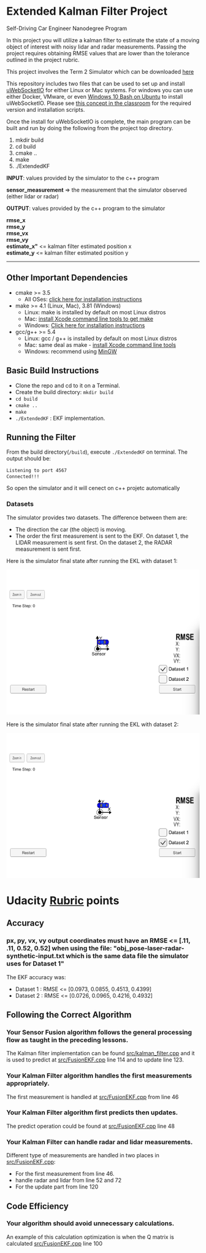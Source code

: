 # Extended Kalman Filter Project
Self-Driving Car Engineer Nanodegree Program

In this project you will utilize a kalman filter to estimate the state of a moving object of interest with noisy lidar and radar measurements. Passing the project requires obtaining RMSE values that are lower than the tolerance outlined in the project rubric. 

This project involves the Term 2 Simulator which can be downloaded [here](https://github.com/udacity/self-driving-car-sim/releases)

This repository includes two files that can be used to set up and install [uWebSocketIO](https://github.com/uWebSockets/uWebSockets) for either Linux or Mac systems. For windows you can use either Docker, VMware, or even [Windows 10 Bash on Ubuntu](https://www.howtogeek.com/249966/how-to-install-and-use-the-linux-bash-shell-on-windows-10/) to install uWebSocketIO. Please see [this concept in the classroom](https://classroom.udacity.com/nanodegrees/nd013/parts/40f38239-66b6-46ec-ae68-03afd8a601c8/modules/0949fca6-b379-42af-a919-ee50aa304e6a/lessons/f758c44c-5e40-4e01-93b5-1a82aa4e044f/concepts/16cf4a78-4fc7-49e1-8621-3450ca938b77) for the required version and installation scripts.

Once the install for uWebSocketIO is complete, the main program can be built and run by doing the following from the project top directory.

1. mkdir build
2. cd build
3. cmake ..
4. make
5. ./ExtendedKF

**INPUT**: values provided by the simulator to the c++ program

**sensor_measurement** => the measurement that the simulator observed (either lidar or radar)

**OUTPUT**: values provided by the c++ program to the simulator

**rmse_x**<br>
**rmse_y**<br>
**rmse_vx**<br>
**rmse_vy**<br>
**estimate_x"** <= kalman filter estimated position x<br>
**estimate_y** <= kalman filter estimated position y<br>

---

## Other Important Dependencies

* cmake >= 3.5
  * All OSes: [click here for installation instructions](https://cmake.org/install/)
* make >= 4.1 (Linux, Mac), 3.81 (Windows)
  * Linux: make is installed by default on most Linux distros
  * Mac: [install Xcode command line tools to get make](https://developer.apple.com/xcode/features/)
  * Windows: [Click here for installation instructions](http://gnuwin32.sourceforge.net/packages/make.htm)
* gcc/g++ >= 5.4
  * Linux: gcc / g++ is installed by default on most Linux distros
  * Mac: same deal as make - [install Xcode command line tools](https://developer.apple.com/xcode/features/)
  * Windows: recommend using [MinGW](http://www.mingw.org/)

## Basic Build Instructions
- Clone the repo and cd to it on a Terminal.
- Create the build directory: `mkdir build`
- `cd build`
- `cmake ..`
- `make`
- `./ExtendedKF` : EKF implementation.

## Running the Filter

From the build directory(`/build`), execute `./ExtendedKF` on terminal. The output should be:

```
Listening to port 4567
Connected!!!
```
So open the simulator and it will cenect on c++ projetc automatically

### Datasets

The simulator provides two datasets. The difference between them are:

- The direction the car (the object) is moving.
- The order the first measurement is sent to the EKF. On dataset 1, the LIDAR measurement is sent first. On the dataset 2, the RADAR measurement is sent first.

Here is the simulator final state after running the EKL with dataset 1:

![Simulator with dataset 1](images/simulator_dataset1.gif)

Here is the simulator final state after running the EKL with dataset 2:

![Simulator with dataset 2](images/simulator_dataset2.gif)

# Udacity [Rubric](https://review.udacity.com/#!/rubrics/748/view) points


## Accuracy

### px, py, vx, vy output coordinates must have an RMSE <= [.11, .11, 0.52, 0.52] when using the file: "obj_pose-laser-radar-synthetic-input.txt which is the same data file the simulator uses for Dataset 1"

The EKF accuracy was:

- Dataset 1 : RMSE <= [0.0973, 0.0855, 0.4513, 0.4399]
- Dataset 2 : RMSE <= [0.0726, 0.0965, 0.4216, 0.4932]

## Following the Correct Algorithm

### Your Sensor Fusion algorithm follows the general processing flow as taught in the preceding lessons.

The Kalman filter implementation can be found [src/kalman_filter.cpp](./src/kalman_filter.cpp) and it is used to predict at [src/FusionEKF.cpp](./src/FusionEKF.cpp#L114) line 114 and to update line 123.

### Your Kalman Filter algorithm handles the first measurements appropriately.

The first measurement is handled at [src/FusionEKF.cpp](./src/FusionEKF.cpp#L46)  from line 46

### Your Kalman Filter algorithm first predicts then updates.

The predict operation could be found at [src/FusionEKF.cpp](./src/FusionEKF.cpp#L48) line 48

### Your Kalman Filter can handle radar and lidar measurements.

Different type of measurements are handled in two places in [src/FusionEKF.cpp](./src/FusionEKF.cpp):

- For the first measurement from line 46.
- handle radar and lidar from line 52 and 72
- For the update part from line 120

## Code Efficiency

### Your algorithm should avoid unnecessary calculations.

An example of this calculation optimization is when the Q matrix is calculated [src/FusionEKF.cpp](./src/FusionEKF.cpp#L100) line 100

